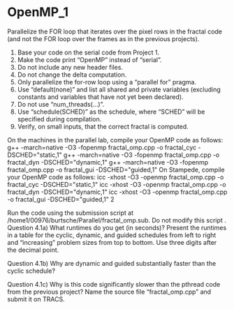 # OpenMP_1
Parallelize the FOR loop that iterates over the pixel rows in the fractal code (and not the FOR loop over the frames as in the previous projects).



1. Base your code on the serial code from Project 1.
2. Make the code print “OpenMP” instead of “serial”.
3. Do not include any new header files.
4. Do not change the delta computation.
5. Only parallelize the for-row loop using a “parallel for” pragma.
6. Use “default(none)” and list all shared and private variables (excluding constants and variables
   that have not yet been declared).
7. Do not use “num_threads(…)”.
8. Use “schedule(SCHED)” as the schedule, where “SCHED” will be specified during compilation.
9. Verify, on small inputs, that the correct fractal is computed.



On the machines in the parallel lab, compile your OpenMP code as follows:
g++ -march=native -O3 -fopenmp fractal_omp.cpp -o fractal_cyc -DSCHED="static,1"
g++ -march=native -O3 -fopenmp fractal_omp.cpp -o fractal_dyn -DSCHED="dynamic,1"
g++ -march=native -O3 -fopenmp fractal_omp.cpp -o fractal_gui -DSCHED="guided,1"
On Stampede, compile your OpenMP code as follows:
icc -xhost -O3 -openmp fractal_omp.cpp -o fractal_cyc -DSCHED="static,1"
icc -xhost -O3 -openmp fractal_omp.cpp -o fractal_dyn -DSCHED="dynamic,1"
icc -xhost -O3 -openmp fractal_omp.cpp -o fractal_gui -DSCHED="guided,1"
2

Run the code using the submission script at /home1/00976/burtsche/Parallel/fractal_omp.sub. Do
not modify this script
.
Question 4.1a) What runtimes do you get (in seconds)? Present the runtimes in a table for the
cyclic, dynamic, and guided schedules from left to right and “increasing” problem sizes from top
to bottom. Use three digits after the decimal point.

Question 4.1b) Why are dynamic and guided substantially faster than the cyclic schedule?

Question 4.1c) Why is this code significantly slower than the pthread code from the previous project?
Name the source file “fractal_omp.cpp” and submit it on TRACS.




